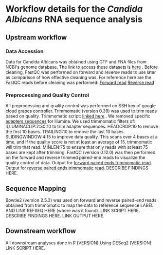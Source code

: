 # Workflow details for the _Candida Albicans_ RNA sequence analysis
## Upstream workflow
### Data Accession 
Data for Candida Albicans was obtained using GTF and FNA files from NCBI's genome database. The link to access these datasets is [here](https://www.ncbi.nlm.nih.gov/datasets/genome/GCF_000182965.3/) .
Before cleaning, FastQC was performed on forward and reverse reads to use later as comparison of how effective cleaning was. For reference here are the FastQC reads before cleaning was performed: [Forward read](https://www.dropbox.com/scl/fi/9h4zneet703n2zmz2ndh8/WTA2_1_fastqc-1.html?rlkey=954we5578wmit1ganxf5a49gj&st=m9u4tygp&dl=0) [Reverse read](https://www.dropbox.com/scl/fi/rr2k5qlw67rpk8niwkgmb/WTA2_2_fastqc-1.html?rlkey=288ugauug8pjvu510f5zumrgs&st=yveofmbb&dl=0) .
### Preprocessing and Quality Control 
All preprocessing and quality control was performed on SSH key of google cloud grapes controller. Trimmomatic (version 0.39) was used to trim reads based on quality. 
Trimmomatic script: [linked here](https://github.com/graceobrien2002/RNAseqProject/blob/main/scripts1/trimmomatic_run1) .
We removed specific [adapters sequences](https://github.com/graceobrien2002/RNAseqProject/blob/main/scripts1/TruSeq3-PE_adapter_sequence) for Illumina. We used trimmomatic filters of:
ILLUMINACLIP:2:30:10 to trim adapter sequences. 
HEADCROP:10 to remove the first 10 bases. 
TRAILING:10 to remove the last 10 bases. 
SLIDINGWINDOW:4:15 to improve data quality. This scans over 4 bases at a time, and if the quality score is not at least an average of 15, trimmomatic will trim that read.
MINLEN:75 to ensure that only reads with at least 75 bases are kept after trimming.
FastQC (version 0.12.0) was then performed on the forward and reverse trimmed paired-end reads to visualize the quality control of data.
Output for [forward paired ends trimmomatic read](https://www.dropbox.com/scl/fi/rzh0t2qiaelko2gv9n4ik/output_R1_trPE_fastqc.html?rlkey=gij3a5ajcvy38s1kumq2lexzm&st=ru98zeuk&dl=0). Output for [reverse paired ends trimmomatic read](https://www.dropbox.com/scl/fi/ids13arvlixc2rd8ohebt/output_R2_trPE_fastqc.html?rlkey=yma67idaneljhaotspfmzyw33&st=uo0bpm9m&dl=0).
DESCRIBE FINDINGS HERE.
## Sequence Mapping
Bowtie2 (version 2.5.3) was used on forward and reverse paired-end reads obtained from trimmomatic to map the data to reference sequence LABEL AND LINK REFSEQ HERE (where was it found). LINK SCRIPT HERE.
DESCRIBE FINDINGS HERE. LINK OUTPUT HERE.

## Downstream workflow
All downstream analyses done in R (VERSION)
Using DESeq2 (VERSION) LINK SCRIPT HERE.
